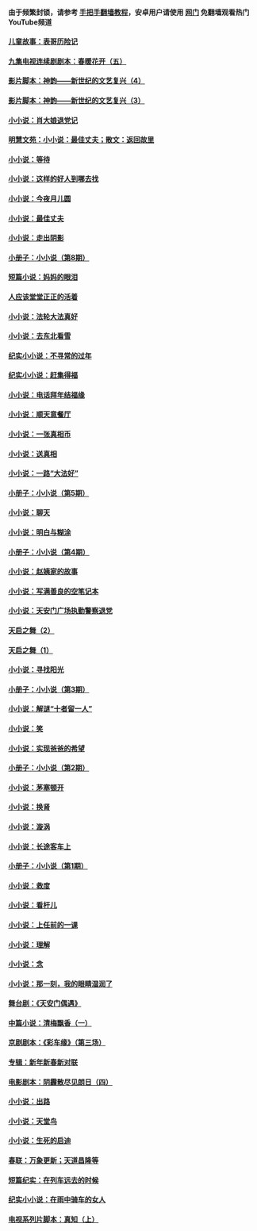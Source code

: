 #### 由于频繁封锁，请参考 [手把手翻墙教程](https://github.com/gfw-breaker/guides/wiki/)，安卓用户请使用 [网门](https://github.com/gfw-breaker/nogfw/blob/master/dl.md?t=04281801) 免翻墙观看热门YouTube频道 

#### [儿童故事：表哥历险记](../pages/328/383535.md?t=04281801) 

#### [九集电视连续剧剧本：春暖花开（五）](../pages/328/275919.md?t=04281801) 

#### [影片脚本：神韵——新世纪的文艺复兴（4）](../pages/328/266089.md?t=04281801) 

#### [影片脚本：神韵——新世纪的文艺复兴（3）](../pages/328/266087.md?t=04281801) 

#### [小小说：肖大娘退党记](../pages/328/239807.md?t=04281801) 

#### [明慧文苑：小小说：最佳丈夫；散文：返回故里](../pages/328/3439.md?t=04281801) 

#### [小小说：等待](../pages/328/223927.md?t=04281801) 

#### [小小说：这样的好人到哪去找](../pages/328/209396.md?t=04281801) 

#### [小小说：今夜月儿圆](../pages/328/193588.md?t=04281801) 

#### [小小说：最佳丈夫](../pages/328/190938.md?t=04281801) 

#### [小小说：走出阴影](../pages/328/190744.md?t=04281801) 

#### [小册子：小小说（第8期）](../pages/328/188202.md?t=04281801) 

#### [短篇小说：妈妈的眼泪](../pages/328/187712.md?t=04281801) 

#### [人应该堂堂正正的活着](../pages/328/182430.md?t=04281801) 

#### [小小说：法轮大法真好](../pages/328/174669.md?t=04281801) 

#### [小小说：去东北看雪](../pages/328/173882.md?t=04281801) 

#### [纪实小小说：不寻常的过年](../pages/328/173187.md?t=04281801) 

#### [纪实小小说：赶集得福](../pages/328/172652.md?t=04281801) 

#### [小小说：电话拜年结福缘](../pages/328/172533.md?t=04281801) 

#### [小小说：顺天意餐厅](../pages/328/170182.md?t=04281801) 

#### [小小说：一张真相币](../pages/328/169410.md?t=04281801) 

#### [小小说：送真相](../pages/328/166713.md?t=04281801) 

#### [小小说：一路“大法好”](../pages/328/162016.md?t=04281801) 

#### [小册子：小小说（第5期）](../pages/328/161131.md?t=04281801) 

#### [小小说：聊天](../pages/328/159640.md?t=04281801) 

#### [小小说：明白与糊涂](../pages/328/158101.md?t=04281801) 

#### [小册子：小小说（第4期）](../pages/328/158006.md?t=04281801) 

#### [小小说：赵姨家的故事](../pages/328/157843.md?t=04281801) 

#### [小小说：写满善良的空笔记本](../pages/328/157382.md?t=04281801) 

#### [小小说：天安门广场执勤警察退党](../pages/328/156982.md?t=04281801) 

#### [天启之舞（2）](../pages/328/153440.md?t=04281801) 

#### [天启之舞（1）](../pages/328/153439.md?t=04281801) 

#### [小小说：寻找阳光](../pages/328/153065.md?t=04281801) 

#### [小册子：小小说（第3期）](../pages/328/151715.md?t=04281801) 

#### [小小说：解谜“十者留一人”](../pages/328/148967.md?t=04281801) 

#### [小小说：笑](../pages/328/148905.md?t=04281801) 

#### [小小说：实现爸爸的希望](../pages/328/148096.md?t=04281801) 

#### [小册子：小小说（第2期）](../pages/328/147214.md?t=04281801) 

#### [小小说：茅塞顿开](../pages/328/147030.md?t=04281801) 

#### [小小说：换肾](../pages/328/146770.md?t=04281801) 

#### [小小说：漩涡](../pages/328/146683.md?t=04281801) 

#### [小小说：长途客车上](../pages/328/145076.md?t=04281801) 

#### [小册子：小小说（第1期）](../pages/328/143963.md?t=04281801) 

#### [小小说：救度](../pages/328/143927.md?t=04281801) 

#### [小小说：看杆儿](../pages/328/142137.md?t=04281801) 

#### [小小说：上任前的一课](../pages/328/140808.md?t=04281801) 

#### [小小说：理解](../pages/328/140476.md?t=04281801) 

#### [小小说：念](../pages/328/139513.md?t=04281801) 

#### [小小说：那一刻，我的眼睛湿润了](../pages/328/138476.md?t=04281801) 

#### [舞台剧：《天安门偶遇》](../pages/328/117155.md?t=04281801) 

#### [中篇小说：清梅飘香（一）](../pages/328/101058.md?t=04281801) 

#### [京剧剧本：《彩车缘》（第三场）](../pages/328/96434.md?t=04281801) 

#### [专辑：新年新春新对联](../pages/328/94991.md?t=04281801) 

#### [电影剧本：阴霾散尽见朗日（四）](../pages/328/87081.md?t=04281801) 

#### [小小说：出路](../pages/328/84848.md?t=04281801) 

#### [小小说：天堂鸟](../pages/328/83084.md?t=04281801) 

#### [小小说：生死的启迪](../pages/328/70977.md?t=04281801) 

#### [春联：万象更新；天道昌隆等](../pages/328/64588.md?t=04281801) 

#### [短篇纪实：在列车远去的时候](../pages/328/62641.md?t=04281801) 

#### [纪实小小说：在雨中骑车的女人](../pages/328/56184.md?t=04281801) 

#### [电视系列片脚本：真知（上） ](../pages/328/55277.md?t=04281801) 

